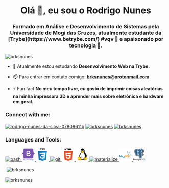 <h1 align="center">Olá 👋, eu sou o Rodrigo Nunes</h1>
<h3 align="center">Formado em Análise e Desenvolvimento de Sistemas pela Universidade de Mogi das Cruzes, atualmente estudante da [Trybe](https://www.betrybe.com/) #vqv 🚀 e apaixonado por tecnologia 🌟.</h3>

<p align="left"> <img src="https://komarev.com/ghpvc/?username=brksnunes&label=Profile%20views&color=0e75b6&style=flat" alt="brksnunes" /> </p>

- 🌱 Atualmente estou estudando **Desenvolvimento Web na Trybe.**

- 📫 Para entrar em contato comigo: **brksnunes@protonmail.com**

- ⚡ Fun fact **No meu tempo livre, eu gosto de imprimir coisas aleatórias na minha impressora 3D e aprender mais sobre eletrônica e hardware em geral.**

<h3 align="left">Connect with me:</h3>
<p align="left">
<a href="https://linkedin.com/in/rodrigo-nunes-da-silva-07808611b" target="blank"><img align="center" src="https://raw.githubusercontent.com/rahuldkjain/github-profile-readme-generator/master/src/images/icons/Social/linked-in-alt.svg" alt="rodrigo-nunes-da-silva-07808611b" height="30" width="40" /></a>
<a href="https://instagram.com/brksnunes" target="blank"><img align="center" src="https://raw.githubusercontent.com/rahuldkjain/github-profile-readme-generator/master/src/images/icons/Social/instagram.svg" alt="brksnunes" height="30" width="40" /></a>
<a href="https://www.hackerrank.com/brksnunes" target="blank"><img align="center" src="https://raw.githubusercontent.com/rahuldkjain/github-profile-readme-generator/master/src/images/icons/Social/hackerrank.svg" alt="brksnunes" height="30" width="40" /></a>
</p>

<h3 align="left">Languages and Tools:</h3>
<p align="left"> <a href="https://www.gnu.org/software/bash/" target="_blank" rel="noreferrer"> <img src="https://www.vectorlogo.zone/logos/gnu_bash/gnu_bash-icon.svg" alt="bash" width="40" height="40"/> </a> <a href="https://getbootstrap.com" target="_blank" rel="noreferrer"> <img src="https://raw.githubusercontent.com/devicons/devicon/master/icons/bootstrap/bootstrap-plain-wordmark.svg" alt="bootstrap" width="40" height="40"/> </a> <a href="https://www.w3schools.com/css/" target="_blank" rel="noreferrer"> <img src="https://raw.githubusercontent.com/devicons/devicon/master/icons/css3/css3-original-wordmark.svg" alt="css3" width="40" height="40"/> </a> <a href="https://git-scm.com/" target="_blank" rel="noreferrer"> <img src="https://www.vectorlogo.zone/logos/git-scm/git-scm-icon.svg" alt="git" width="40" height="40"/> </a> <a href="https://www.w3.org/html/" target="_blank" rel="noreferrer"> <img src="https://raw.githubusercontent.com/devicons/devicon/master/icons/html5/html5-original-wordmark.svg" alt="html5" width="40" height="40"/> </a> <a href="https://www.linux.org/" target="_blank" rel="noreferrer"> <img src="https://raw.githubusercontent.com/devicons/devicon/master/icons/linux/linux-original.svg" alt="linux" width="40" height="40"/> </a> <a href="https://materializecss.com/" target="_blank" rel="noreferrer"> <img src="https://raw.githubusercontent.com/prplx/svg-logos/5585531d45d294869c4eaab4d7cf2e9c167710a9/svg/materialize.svg" alt="materialize" width="40" height="40"/> </a> <a href="https://www.mysql.com/" target="_blank" rel="noreferrer"> <img src="https://raw.githubusercontent.com/devicons/devicon/master/icons/mysql/mysql-original-wordmark.svg" alt="mysql" width="40" height="40"/> </a> <a href="https://www.postgresql.org" target="_blank" rel="noreferrer"> <img src="https://raw.githubusercontent.com/devicons/devicon/master/icons/postgresql/postgresql-original-wordmark.svg" alt="postgresql" width="40" height="40"/> </a> </p>

<p>&nbsp;<img align="center" src="https://github-readme-stats.vercel.app/api?username=brksnunes&show_icons=true&locale=en" alt="brksnunes" /></p>

<p><img align="center" src="https://github-readme-streak-stats.herokuapp.com/?user=brksnunes&" alt="brksnunes" /></p>

